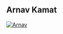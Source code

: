 ## Arnav Kamat
[![Arnav](https://github.com/DSC-IIT-GOA/Git-Github-Hacktoberfest-Session/raw/main/Resource/Artboard%201slide.png?size=70)](https://github.com/Arnav-63638/Git-Github-Hacktoberfest-Session/edit/main/Fire%20Fighters%20of%20GitHub/Arnav.md)
